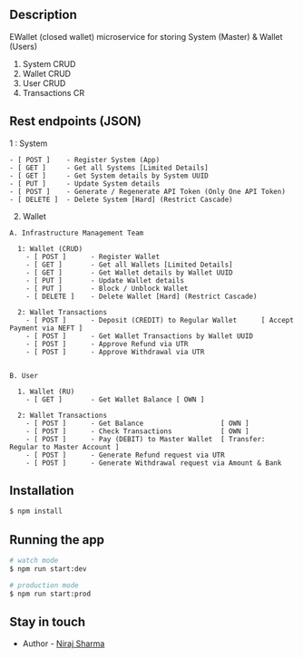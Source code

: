 ## Description

EWallet (closed wallet) microservice for storing System (Master) & Wallet (Users)

1. System CRUD
2. Wallet CRUD
3. User CRUD
4. Transactions CR

## Rest endpoints (JSON)

  1 : System 

    - [ POST ]    - Register System (App)
    - [ GET ]     - Get all Systems [Limited Details]
    - [ GET ]     - Get System details by System UUID
    - [ PUT ]     - Update System details
    - [ POST ]    - Generate / Regenerate API Token (Only One API Token)
    - [ DELETE ]  - Delete System [Hard] (Restrict Cascade)

  2. Wallet 

    A. Infrastructure Management Team
	
      1: Wallet (CRUD)
        - [ POST ]      - Register Wallet
        - [ GET ]       - Get all Wallets [Limited Details]
        - [ GET ]       - Get Wallet details by Wallet UUID 
        - [ PUT ]       - Update Wallet details 
        - [ PUT ]       - Block / Unblock Wallet 
        - [ DELETE ]    - Delete Wallet [Hard] (Restrict Cascade)

      2: Wallet Transactions
        - [ POST ]      - Deposit (CREDIT) to Regular Wallet      [ Accept Payment via NEFT ]
        - [ POST ]      - Get Wallet Transactions by Wallet UUID  
        - [ POST ]      - Approve Refund via UTR 
        - [ POST ]      - Approve Withdrawal via UTR
        
        
    B. User
      
      1. Wallet (RU)
        - [ GET ]       - Get Wallet Balance [ OWN ]

      2: Wallet Transactions        
        - [ POST ]      - Get Balance                   [ OWN ]
        - [ POST ]      - Check Transactions            [ OWN ]
        - [ POST ]      - Pay (DEBIT) to Master Wallet  [ Transfer: Regular to Master Account ] 
        - [ POST ]      - Generate Refund request via UTR
        - [ POST ]      - Generate Withdrawal request via Amount & Bank

## Installation

```bash
$ npm install
```

## Running the app

```bash
# watch mode
$ npm run start:dev

# production mode
$ npm run start:prod
```

## Stay in touch

- Author - [Niraj Sharma](https://github.com/nirajshar)